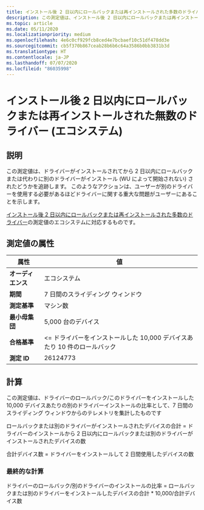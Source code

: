 ```yaml
---
title: インストール後 2 日以内にロールバックまたは再インストールされた多数のドライバー
description: この測定値は、インストール後 2 日以内にロールバックまたは再インストールされた無数の個別のマシンとして、7 日間のスライディング ウィンドウからのテレメトリを集計したものです
ms.topic: article
ms.date: 05/11/2020
ms.localizationpriority: medium
ms.openlocfilehash: 4e6c0cf929fcb8ced4e7bcbaef10c51df478dd3e
ms.sourcegitcommit: cb5f370b867ceab28b6b6c64a3586b0bb3831b3d
ms.translationtype: HT
ms.contentlocale: ja-JP
ms.lasthandoff: 07/07/2020
ms.locfileid: "86035998"
---
```

# <a name="myriad-of-drivers-that-were-rolled-back-or-re-installed-within-2-days-of-installation-ecosystem"></a>インストール後 2 日以内にロールバックまたは再インストールされた無数のドライバー (エコシステム)

## <a name="description"></a>説明

この測定値は、ドライバーがインストールされてから 2 日以内にロールバックまたは代わりに別のドライバーがインストール (WU によって開始されない) されたどうかを追跡します。 このようなアクションは、ユーザーが別のドライバーを使用する必要があるほどドライバーに関する重大な問題がユーザーにあることを示します。

[インストール後 2 日以内にロールバックまたは再インストールされた多数のドライバー](https://docs.microsoft.com/windows-hardware/drivers/dashboard/myriad-drivers-rolled-back-standard)の測定値のエコシステムに対応するものです。

## <a name="measure-attributes"></a>測定値の属性

|属性|値|
|----|----|
|**オーディエンス**|エコシステム|
|**期間**|7 日間のスライディング ウィンドウ|
|**測定基準**|マシン数|
|**最小母集団**|5,000 台のデバイス|
|**合格基準**|<= ドライバーをインストールした 10,000 デバイスあたり 10 件のロールバック|
|**測定 ID**|26124773|

## <a name="calculation"></a>計算

この測定値は、ドライバーのロールバック/このドライバーをインストールした 10,000 デバイスあたりの別のドライバーインストールの比率として、7 日間のスライディング ウィンドウからのテレメトリを集計したものです

ロールバックまたは別のドライバーがインストールされたデバイスの合計 = ドライバーのインストールから 2 日以内にロールバックまたは別のドライバーがインストールされたデバイスの数

合計デバイス数 = ドライバーをインストールして 2 日間使用したデバイスの数

### <a name="final-calculation"></a>最終的な計算

ドライバーのロールバック/別のドライバーのインストールの比率 = ロールバックまたは別のドライバーをインストールしたデバイスの合計 * 10,000/合計デバイス数
